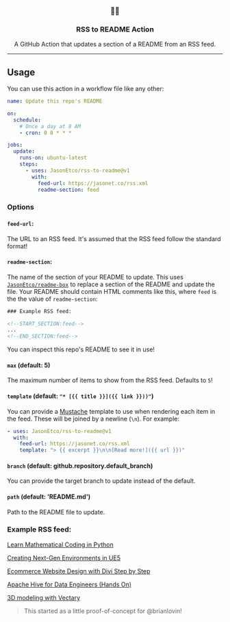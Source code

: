 <h3 align="center">📡📝</h3>
<h3 align="center">RSS to README Action</h3>
<p align="center">A GitHub Action that updates a section of a README from an RSS feed.</p>

---

## Usage

You can use this action in a workflow file like any other:

```yml
name: Update this repo's README

on:
  schedule:
    # Once a day at 8 AM
    - cron: 0 8 * * *

jobs:
  update:
    runs-on: ubuntu-latest
    steps:
      - uses: JasonEtco/rss-to-readme@v1
        with:
          feed-url: https://jasonet.co/rss.xml
          readme-section: feed
```

### Options

#### `feed-url`:

The URL to an RSS feed. It's assumed that the RSS feed follow the standard format!

#### `readme-section`:

The name of the section of your README to update. This uses [`JasonEtco/readme-box`](https://github.com/JasonEtco/readme-box) to replace a section of the README and update the file. Your README should contain HTML comments like this, where `feed` is the the value of `readme-section`:

```html
### Example RSS feed:

<!--START_SECTION:feed-->
...
<!--END_SECTION:feed-->
```

You can inspect this repo's README to see it in use!

#### `max` (default: 5)

The maximum number of items to show from the RSS feed. Defaults to `5`!

#### `template` (default: `"* [{{ title }}]({{ link }}))"`)

You can provide a [Mustache](https://github.com/janl/mustache.js) template to use when rendering each item in the feed. These will be joined by a newline (`\n`). For example:

```yaml
- uses: JasonEtco/rss-to-readme@v1
  with:
    feed-url: https://jasonet.co/rss.xml
    template: "> {{ excerpt }}\n\n[Read more!]({{ url }})"
```

#### `branch` (default: github.repository.default_branch)

You can provide the target branch to update instead of the default.

#### `path` (default: 'README.md')

Path to the README file to update.

### Example RSS feed:

<!--START_SECTION:example-->
> 

[Learn Mathematical Coding in Python](https:&#x2F;&#x2F;sanet.st&#x2F;blogs&#x2F;bonnytuts&#x2F;learn_mathematical_coding_in_python.4048689.html)
> 

[Creating Next-Gen Environments in UE5](https:&#x2F;&#x2F;sanet.st&#x2F;blogs&#x2F;exclusivetutorials&#x2F;creating_next_gen_environments_in_ue.4048688.html)
> 

[Ecommerce Website Design with Divi Step by Step](https:&#x2F;&#x2F;sanet.st&#x2F;blogs&#x2F;bonnytuts&#x2F;ecommerce_website_design_with_divi_step_by_step.4048676.html)
> 

[Apache Hive for Data Engineers (Hands On)](https:&#x2F;&#x2F;sanet.st&#x2F;blogs&#x2F;exclusivetutorials&#x2F;apache_hive_for_data_engineers_hands_on.4048671.html)
> 

[3D modeling with Vectary](https:&#x2F;&#x2F;sanet.st&#x2F;blogs&#x2F;exclusivetutorials&#x2F;_d_modeling_with_vectary.4048660.html)
<!--END_SECTION:example-->

> This started as a little proof-of-concept for @brianlovin!

